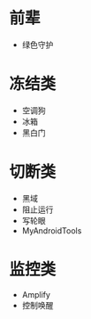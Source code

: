 # 前辈
- 绿色守护

# 冻结类
- 空调狗
- 冰箱
- 黑白门

# 切断类
- 黑域
- 阻止运行
- 写轮眼
- MyAndroidTools

# 监控类
- Amplify
- 控制唤醒
